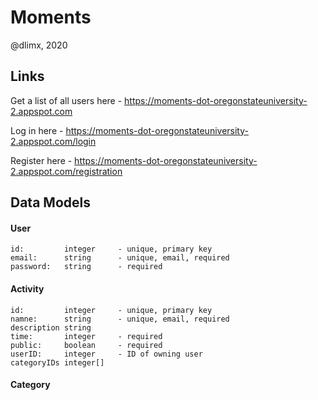 # Moments
@dlimx, 2020

## Links

Get a list of all users here - https://moments-dot-oregonstateuniversity-2.appspot.com

Log in here - https://moments-dot-oregonstateuniversity-2.appspot.com/login

Register here - https://moments-dot-oregonstateuniversity-2.appspot.com/registration

## Data Models
#### User
```
id:         integer     - unique, primary key
email:      string      - unique, email, required
password:   string      - required
```

#### Activity
```
id:         integer     - unique, primary key
namne:      string      - unique, email, required
description string      
time:       integer     - required
public:     boolean     - required
userID:     integer     - ID of owning user
categoryIDs integer[]
```
#### Category
